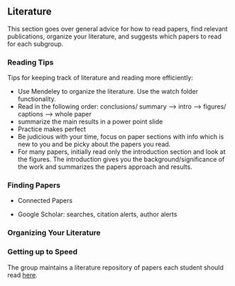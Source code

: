 ## Literature

This section goes over general advice for how to read papers, find relevant publications, organize your literature, and suggests which papers to read for each subgroup.

### Reading Tips

Tips for keeping track of literature and reading more efficiently: 

- Use Mendeley to organize the literature. Use the watch folder functionality. 
- Read in the following order: conclusions/ summary --> intro --> figures/ captions --> whole paper 
- summarize the main results in a power point slide
- Practice makes perfect
- Be judicious with your time, focus on paper sections with info which is new to you and be picky about the papers you read.
- For many papers, initially read only the introduction section and look at the figures. The introduction gives you the background/significance of the work and summarizes the papers approach and results.

### Finding Papers

- Connected Papers

- Google Scholar: searches, citation alerts, author alerts

### Organizing Your Literature

### Getting up to Speed

The group maintains a literature repository of papers each student should read [here](https://ucdavis.app.box.com/folder/116789839263).
